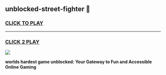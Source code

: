 
## unblocked-street-fighter 👋
<h3>
<a href="https://premium.freeplayer.one?title=unblocked-street-fighter&ref=14F">CLICK TO PLAY</a></h3>
<hr>

<h3>
<a href="https://premium.freeplayer.one?title=unblocked-street-fighter&ref=14F">CLICK 2 PLAY</a>
  
</h3>

<a href="https://premium.freeplayer.one?title=unblocked-street-fighter&ref=12F/"><img src="https://clearcache.store/games.png"></a>


**worlds hardest game unblocked: Your Gateway to Fun and Accessible Online Gaming**
